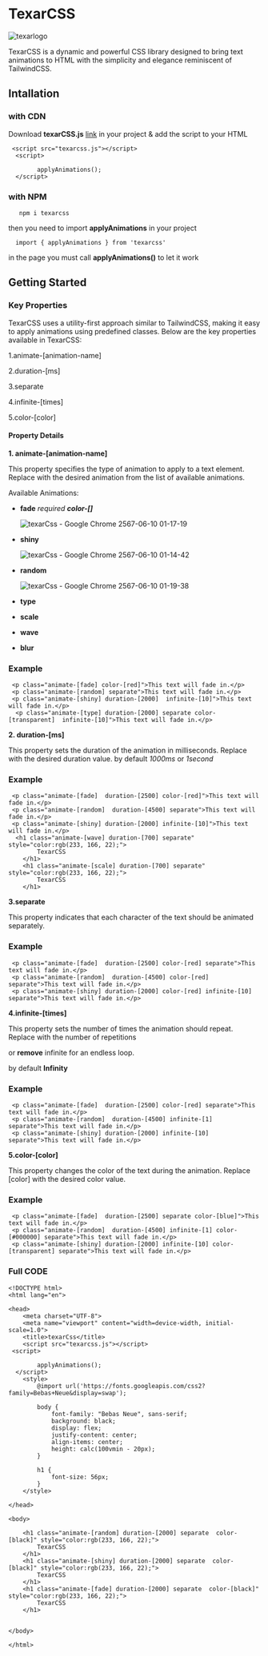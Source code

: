# TexarCSS
![texarlogo](https://github.com/Mikku44/TexarCSS/assets/104062911/471a83a3-4ee1-4b17-828d-110040dd329b)


TexarCSS is a dynamic and powerful CSS library designed to bring text animations to HTML with the simplicity and elegance reminiscent of TailwindCSS.

## Intallation 

### with CDN
Download **texarCSS.js** [link](https://raw.githubusercontent.com/Mikku44/TexarCSS/main/texarcss.js) in your project & add the script to your HTML

```
 <script src="texarcss.js"></script>
  <script>
      
        applyAnimations();
  </script>
```

### with NPM
```
   npm i texarcss
```
then you need to import **applyAnimations** in your project
```
  import { applyAnimations } from 'texarcss'

```
in the page you must call **applyAnimations()** to let it work

## Getting Started
### Key Properties
TexarCSS uses a utility-first approach similar to TailwindCSS, making it easy to apply animations using predefined classes. Below are the key properties available in TexarCSS:

1.animate-\[animation-name\] 

2.duration-\[ms\]

3.separate

4.infinite-\[times\]

5.color-\[color\]


#### Property Details
**1. animate-\[animation-name\]**
   
This property specifies the type of animation to apply to a text element. Replace <animation-name> with the desired animation from the list of available animations.

Available Animations:
   - **fade** _required **color-\[\]**_

     ![texarCss - Google Chrome 2567-06-10 01-17-19](https://github.com/Mikku44/TexarCSS/assets/104062911/44f13fc5-4b3b-4647-98d9-d335cb8b57d0)

   - **shiny**
     
     ![texarCss - Google Chrome 2567-06-10 01-14-42](https://github.com/Mikku44/TexarCSS/assets/104062911/b247b612-6aba-4c33-8760-519bcc93282e)

   - **random**

     ![texarCss - Google Chrome 2567-06-10 01-19-38](https://github.com/Mikku44/TexarCSS/assets/104062911/0138cfcd-78b4-4607-b093-07269cc76e60)

   - **type**
   - **scale**
   - **wave**
   - **blur**



### Example
```
 <p class="animate-[fade] color-[red]">This text will fade in.</p>
 <p class="animate-[random] separate">This text will fade in.</p>
 <p class="animate-[shiny] duration-[2000]  infinite-[10]">This text will fade in.</p>
  <p class="animate-[type] duration-[2000] separate color-[transparent]  infinite-[10]">This text will fade in.</p> 
```


**2. duration-\[ms\]**

This property sets the duration of the animation in milliseconds. Replace <ms> with the desired duration value.
by default _1000ms_ or _1second_

### Example

```
 <p class="animate-[fade]  duration-[2500] color-[red]">This text will fade in.</p>
 <p class="animate-[random]  duration-[4500] separate">This text will fade in.</p>
 <p class="animate-[shiny] duration-[2000] infinite-[10]">This text will fade in.</p>
  <h1 class="animate-[wave] duration-[700] separate" style="color:rgb(233, 166, 22);">
        TexarCSS
    </h1>
    <h1 class="animate-[scale] duration-[700] separate" style="color:rgb(233, 166, 22);">
        TexarCSS
    </h1>
```

**3.separate**

This property indicates that each character of the text should be animated separately.


### Example


```
 <p class="animate-[fade]  duration-[2500] color-[red] separate">This text will fade in.</p>
 <p class="animate-[random]  duration-[4500] color-[red] separate">This text will fade in.</p>
 <p class="animate-[shiny] duration-[2000] color-[red] infinite-[10] separate">This text will fade in.</p> 

```

**4.infinite-[times]**

This property sets the number of times the animation should repeat. 
Replace **<times>** with the number of repetitions 

or **remove** infinite for an endless loop.

by default **Infinity**


### Example


```
 <p class="animate-[fade]  duration-[2500] color-[red] separate">This text will fade in.</p>
 <p class="animate-[random]  duration-[4500] infinite-[1] separate">This text will fade in.</p>
 <p class="animate-[shiny] duration-[2000] infinite-[10] separate">This text will fade in.</p> 
```

**5.color-[color]**

This property changes the color of the text during the animation. Replace [color] with the desired color value.


### Example


```
 <p class="animate-[fade]  duration-[2500] separate color-[blue]">This text will fade in.</p>
 <p class="animate-[random]  duration-[4500] infinite-[1] color-[#000000] separate">This text will fade in.</p>
 <p class="animate-[shiny] duration-[2000] infinite-[10] color-[transparent] separate">This text will fade in.</p> 
```

### Full CODE

```
<!DOCTYPE html>
<html lang="en">

<head>
    <meta charset="UTF-8">
    <meta name="viewport" content="width=device-width, initial-scale=1.0">
    <title>texarCss</title>
    <script src="texarcss.js"></script>
 <script>
      
        applyAnimations();
  </script>
    <style>
        @import url('https://fonts.googleapis.com/css2?family=Bebas+Neue&display=swap');

        body {
            font-family: "Bebas Neue", sans-serif;
            background: black;
            display: flex;
            justify-content: center;
            align-items: center;
            height: calc(100vmin - 20px);
        }

        h1 {
            font-size: 56px;
        }
    </style>

</head>

<body>

    <h1 class="animate-[random] duration-[2000] separate  color-[black]" style="color:rgb(233, 166, 22);">
        TexarCSS
    </h1>
    <h1 class="animate-[shiny] duration-[2000] separate  color-[black]" style="color:rgb(233, 166, 22);">
        TexarCSS
    </h1>
    <h1 class="animate-[fade] duration-[2000] separate  color-[black]" style="color:rgb(233, 166, 22);">
        TexarCSS
    </h1>


</body>

</html>

```

